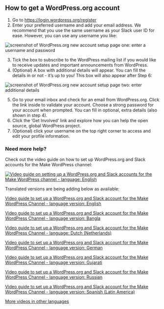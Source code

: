 ## How to get a WordPress.org account

1. Go to https://login.wordpress.org/register
2. Enter your preferred username and add your email address. We recommend that you use the same username as your Slack user ID for ease. However, you can use any username you like:

  ![screenshot of WordPress.org new account setup page one: enter a username and password](https://github.com/WordPress/contributor-day-handbook/blob/master/images/Create%20wordpress-org%20account%2001_EN.png)

3. Tick the box to subscribe to the WordPress mailing list if you would like to receive updates and important announcements from WordPress.
4. (Optional) A box with additional details will appear. You can fill the details in or not - it’s up to you! This box will also appear after Step 6: 

  ![screenshot of WordPress.org new account setup page two: enter additional details](https://github.com/WordPress/contributor-day-handbook/blob/master/images/Create_wordpressorg%20account%2002_EN.png)


5. Go to your email inbox and check for an email from WordPress.org. Click the link inside to validate your account.
Choose a strong password for your account when prompted. You can fill in optional, extra details (also shown in step 4). 
6. Click the ‘Get Involved’ link and explore how you can help the open source, global WordPress project. 
7. (Optional) click your username on the top right corner to access and edit your profile information.

### Need more help?
Check out the video guide on how to set up WordPress.org and Slack accounts for the Make WordPress channel:

[![Video guide on setting up a WordPress.org and Slack accounts for the Make WordPress channel - language: English](https://i.ytimg.com/vi/XjO7sGhNJ9o/maxresdefault.jpg)](//www.youtube.com/watch?v=XjO7sGhNJ9o "Set up a WordPress.org and Slack account for the Make WordPress Channel - English-language version")

Translated versions are being adding below as available:

[Video guide to set up a WordPress.org and Slack account for the Make WordPress Channel - language version: English](//www.youtube.com/watch?v=XjO7sGhNJ9o "Video guide to set up a WordPress.org and Slack account for the Make WordPress Channel - English")

[Video guide to set up a WordPress.org and Slack account for the Make WordPress Channel - language version: Bangla](//www.youtube.com/watch?v=Cldxz9ihia0 "Video guide to set up a WordPress.org and Slack account for the Make WordPress Channel - Bangla (no captions)")

[Video guide to set up a WordPress.org and Slack account for the Make WordPress Channel - language: Dutch (Netherlands)](//www.youtube.com/watch?v=T0vuo8tFeJg "Video guide to set up a WordPress.org and Slack account for the Make WordPress Channel - Dutch (Netherlands)")

[Video guide to set up a WordPress.org and Slack account for the Make WordPress Channel - language version: German](//www.youtube.com/watch?v=XpQVHvFji6c "Video guide to set up a WordPress.org and Slack account for the Make WordPress Channel - German")

[Video guide to set up a WordPress.org and Slack account for the Make WordPress Channel - language version: Gujarati](//www.youtube.com/watch?v=y6N0-On6fVc "Video guide to set up a WordPress.org and Slack account for the Make WordPress Channel - Gujarati")

[Video guide to set up a WordPress.org and Slack account for the Make WordPress Channel - language version: Russian](//www.youtube.com/watch?v=liBPJEyIe8k "Video guide to set up a WordPress.org and Slack account for the Make WordPress Channel - Russian")

[Video guide to set up a WordPress.org and Slack account for the Make WordPress Channel - language version: Spanish (Latin America)](//www.youtube.com/watch?v=zjGzfVeTzvA "Video guide to set up a WordPress.org and Slack account for the Make WordPress Channel - Spanish (Latin America)")

[More videos in other languages](//www.youtube.com/playlist?list=PLCVEqsAbLffcS1Rx-COZ5CZBOmXZJEe6k "Playlist for videos to set up a WordPress.org and Slack account for the Make WordPress Channel")
